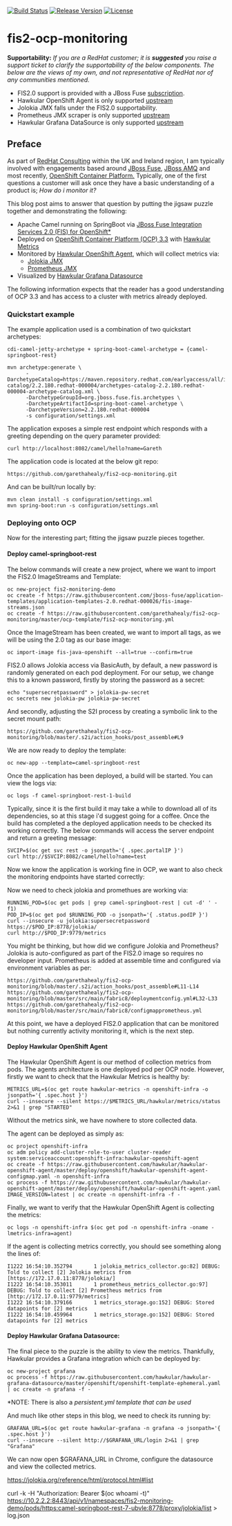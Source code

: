 [![Build Status](https://travis-ci.org/garethahealy/fis2-ocp-monitoring.svg?branch=master)](https://travis-ci.org/garethahealy/fis2-ocp-monitoring)
[![Release Version](https://img.shields.io/maven-central/v/com.garethahealy.fis2-ocp-monitoring/camel-springboot-rest.svg?maxAge=2592000)](https://mvnrepository.com/artifact/com.garethahealy.fis2-ocp-monitoring/camel-springboot-rest)
[![License](https://img.shields.io/hexpm/l/plug.svg?maxAge=2592000)]()

# fis2-ocp-monitoring
**Supportability:**
*If you are a RedHat customer; it is __suggested__ you raise a support ticket to clarify the supportability of the below components.
The below are the views of my own, and not representative of RedHat nor of any communities mentioned.*
- FIS2.0 support is provided with a JBoss Fuse [subscription](https://access.redhat.com/solutions/2923141).
- Hawkular OpenShift Agent is only supported [upstream](http://www.hawkular.org/community/docs/getting-involved/)
- Jolokia JMX falls under the FIS2.0 supportability.
- Prometheus JMX scraper is only supported [upstream](https://github.com/prometheus/jmx_exporter/issues)
- Hawkular Grafana DataSource is only supported [upstream](https://github.com/hawkular/hawkular-grafana-datasource/issues)

## Preface
As part of [RedHat Consulting](https://www.redhat.com/en/about/contact/consulting) within the UK and Ireland region, I am typically involved with engagements based around [JBoss Fuse](https://www.redhat.com/en/technologies/jboss-middleware/fuse), 
[JBoss AMQ](https://www.redhat.com/en/technologies/jboss-middleware/amq) and most recently, [OpenShift Container Platform.](https://www.redhat.com/en/technologies/cloud-computing/openshift)
Typically, one of the first questions a customer will ask once they have a basic understanding of a product is; *How do i monitor it?*

This blog post aims to answer that question by putting the jigsaw puzzle together and demonstrating the following:
- Apache Camel running on SpringBoot via [JBoss Fuse Integration Services 2.0 (FIS) for OpenShift*](https://access.redhat.com/documentation/en/red-hat-xpaas/0/single/red-hat-jboss-fuse-integration-services-20-for-openshift/)
- Deployed on [OpenShift Container Platform (OCP) 3.3](https://www.redhat.com/en/technologies/cloud-computing/openshift) with [Hawkular Metrics](http://www.hawkular.org/hawkular-metrics/docs/user-guide/)
- Monitored by [Hawkular OpenShift Agent](https://github.com/hawkular/hawkular-openshift-agent), which will collect metrics via:
    - [Jolokia JMX](https://jolokia.org) 
    - [Prometheus JMX](https://github.com/prometheus/jmx_exporter)
- Visualized by [Hawkular Grafana Datasource](https://github.com/hawkular/hawkular-grafana-datasource)

The following information expects that the reader has a good understanding of OCP 3.3 and has access to a cluster with metrics already deployed.

### Quickstart example
The example application used is a combination of two quickstart archetypes:

    cdi-camel-jetty-archetype + spring-boot-camel-archetype = {camel-springboot-rest}
    
    mvn archetype:generate \
          -DarchetypeCatalog=https://maven.repository.redhat.com/earlyaccess/all/io/fabric8/archetypes/archetypes-catalog/2.2.180.redhat-000004/archetypes-catalog-2.2.180.redhat-000004-archetype-catalog.xml \
          -DarchetypeGroupId=org.jboss.fuse.fis.archetypes \
          -DarchetypeArtifactId=spring-boot-camel-archetype \
          -DarchetypeVersion=2.2.180.redhat-000004
          -s configuration/settings.xml

The application exposes a simple rest endpoint which responds with a greeting depending on the query parameter provided:

    curl http://localhost:8082/camel/hello?name=Gareth

The application code is located at the below git repo:

    https://github.com/garethahealy/fis2-ocp-monitoring.git

And can be built/run locally by:

    mvn clean install -s configuration/settings.xml
    mvn spring-boot:run -s configuration/settings.xml

### Deploying onto OCP
Now for the interesting part; fitting the jigsaw puzzle pieces together.

#### Deploy camel-springboot-rest
The below commands will create a new project, where we want to import the FIS2.0 ImageStreams and Template:

    oc new-project fis2-monitoring-demo
    oc create -f https://raw.githubusercontent.com/jboss-fuse/application-templates/application-templates-2.0.redhat-000026/fis-image-streams.json
    oc create -f https://raw.githubusercontent.com/garethahealy/fis2-ocp-monitoring/master/ocp-template/fis2-ocp-monitoring.yml
    
Once the ImageStream has been created, we want to import all tags, as we will be using the 2.0 tag as our base image:

    oc import-image fis-java-openshift --all=true --confirm=true
    
FIS2.0 allows Jolokia access via BasicAuth, by default, a new password is randomly generated on each pod deployment. For our setup, we change this to a known password, firstly by storing the password as a secret:

    echo "supersecretpassword" > jolokia-pw-secret
    oc secrets new jolokia-pw jolokia-pw-secret

And secondly, adjusting the S2I process by creating a symbolic link to the secret mount path:
    
    https://github.com/garethahealy/fis2-ocp-monitoring/blob/master/.s2i/action_hooks/post_assemble#L9

We are now ready to deploy the template:

    oc new-app --template=camel-springboot-rest
    
Once the application has been deployed, a build will be started. You can view the logs via:

    oc logs -f camel-springboot-rest-1-build

Typically, since it is the first build it may take a while to download all of its dependencies, so at this stage i'd suggest going for a coffee.
Once the build has completed a the deployed application needs to be checked its working correctly. The below commands will access the server endpoint and return a greeting message:

    SVCIP=$(oc get svc rest -o jsonpath='{ .spec.portalIP }')
    curl http://$SVCIP:8082/camel/hello?name=test

Now we know the application is working fine in OCP, we want to also check the monitoring endpoints have started correctly:
    
Now we need to check jolokia and promethues are working via:

    RUNNING_POD=$(oc get pods | grep camel-springboot-rest | cut -d' ' -f1)
    POD_IP=$(oc get pod $RUNNING_POD -o jsonpath='{ .status.podIP }')
    curl --insecure -u jolokia:supersecretpassword https://$POD_IP:8778/jolokia/
    curl http://$POD_IP:9779/metrics
    
You might be thinking, but how did we configure Jolokia and Prometheus?
Jolokia is auto-configured as part of the FIS2.0 image so requires no developer input.
Prometheus is added at assemble time and configured via environment variables as per:

    https://github.com/garethahealy/fis2-ocp-monitoring/blob/master/.s2i/action_hooks/post_assemble#L11-L14
    https://github.com/garethahealy/fis2-ocp-monitoring/blob/master/src/main/fabric8/deploymentconfig.yml#L32-L33
    https://github.com/garethahealy/fis2-ocp-monitoring/blob/master/src/main/fabric8/configmapprometheus.yml

At this point, we have a deployed FIS2.0 application that can be monitored but nothing currently activity monitoring it, which is the next step.

#### Deploy Hawkular OpenShift Agent
The Hawkular OpenShift Agent is our method of collection metrics from pods. The agents architecture is one deployed pod per OCP node.
However, firstly we want to check that the Hawkular Metrics is healthy by:

    METRICS_URL=$(oc get route hawkular-metrics -n openshift-infra -o jsonpath='{ .spec.host }')
    curl --insecure --silent https://$METRICS_URL/hawkular/metrics/status 2>&1 | grep "STARTED"

Without the metrics sink, we have nowhere to store collected data.

The agent can be deployed as simply as:

    oc project openshift-infra
    oc adm policy add-cluster-role-to-user cluster-reader system:serviceaccount:openshift-infra:hawkular-openshift-agent
    oc create -f https://raw.githubusercontent.com/hawkular/hawkular-openshift-agent/master/deploy/openshift/hawkular-openshift-agent-configmap.yaml -n openshift-infra
    oc process -f https://raw.githubusercontent.com/hawkular/hawkular-openshift-agent/master/deploy/openshift/hawkular-openshift-agent.yaml IMAGE_VERSION=latest | oc create -n openshift-infra -f -

Finally, we want to verify that the Hawkular OpenShift Agent is collecting the metrics:

    oc logs -n openshift-infra $(oc get pod -n openshift-infra -oname -lmetrics-infra=agent)
    
If the agent is collecting metrics correctly, you should see something along the lines of:

    I1222 16:54:10.352794       1 jolokia_metrics_collector.go:82] DEBUG: Told to collect [2] Jolokia metrics from [https://172.17.0.11:8778/jolokia/]
    I1222 16:54:10.353011       1 prometheus_metrics_collector.go:97] DEBUG: Told to collect [2] Prometheus metrics from [http://172.17.0.11:9779/metrics]
    I1222 16:54:10.379166       1 metrics_storage.go:152] DEBUG: Stored datapoints for [2] metrics
    I1222 16:54:10.459964       1 metrics_storage.go:152] DEBUG: Stored datapoints for [2] metrics
    
#### Deploy Hawkular Grafana Datasource:
The final piece to the puzzle is the ability to view the metrics. Thankfully, Hawkular provides a Grafana integration which can be deployed by:

    oc new-project grafana
    oc process -f https://raw.githubusercontent.com/hawkular/hawkular-grafana-datasource/master/openshift/openshift-template-ephemeral.yaml | oc create -n grafana -f -

*NOTE: There is also a *persistent.yml template that can be used*

And much like other steps in this blog, we need to check its running by:

    GRAFANA_URL=$(oc get route hawkular-grafana -n grafana -o jsonpath='{ .spec.host }')
    curl --insecure --silent http://$GRAFANA_URL/login 2>&1 | grep "Grafana"

We can now open $GRAFANA_URL in Chrome, configure the datasource and view the collected metrics.

 https://jolokia.org/reference/html/protocol.html#list

curl -k -H "Authorization: Bearer $(oc whoami -t)" https://10.2.2.2:8443/api/v1/namespaces/fis2-monitoring-demo/pods/https:camel-springboot-rest-7-ubvle:8778/proxy/jolokia/list > log.json

